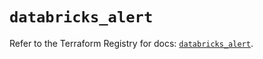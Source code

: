 # `databricks_alert`

Refer to the Terraform Registry for docs: [`databricks_alert`](https://registry.terraform.io/providers/databricks/databricks/1.79.1/docs/resources/alert).
